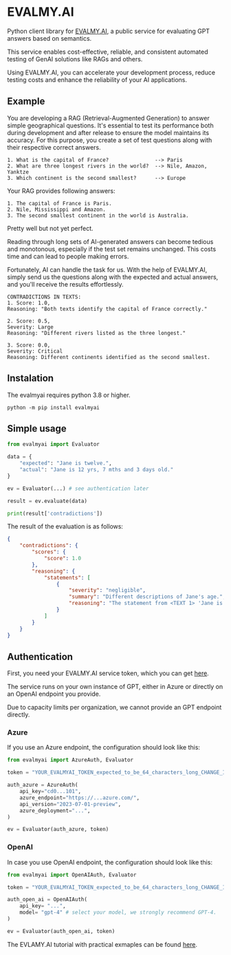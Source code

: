 # EVALMY.AI

Python client library for [EVALMY.AI](https://evalmy.ai), a public 
service for evaluating GPT answers based on semantics.

This service enables cost-effective, reliable, and 
consistent automated testing of GenAI solutions like 
RAGs and others. 

Using EVALMY.AI, you can accelerate your development 
process, reduce testing costs and enhance the reliability 
of your AI applications.

## Example

You are developing a RAG (Retrieval-Augmented Generation) 
to answer simple geographical questions. It's essential to 
test its performance both during development and after 
release to ensure the model maintains its accuracy. For 
this purpose, you create a set of test questions along 
with their respective correct answers.

```
1. What is the capital of France?               --> Paris
2. What are three longest rivers in the world?  --> Nile, Amazon, Yanktze
3. Which continent is the second smallest?      --> Europe
```

Your RAG provides following answers:

```
1. The capital of France is Paris.
2. Nile, Mississippi and Amazon.
3. The second smallest continent in the world is Australia.
```

Pretty well but not yet perfect. 

Reading through long sets of AI-generated answers can become 
tedious and monotonous, especially if the test set remains 
unchanged. This costs time and can lead to people making errors.

Fortunately, AI can handle the task for us. With the help of 
EVALMY.AI, simply send us the questions along with the expected 
and actual answers, and you'll receive the results effortlessly.

```
CONTRADICTIONS IN TEXTS:
1. Score: 1.0, 
Reasoning: "Both texts identify the capital of France correctly."

2. Score: 0.5,
Severity: Large
Reasoning: "Different rivers listed as the three longest." 

3. Score: 0.0, 
Severity: Critical
Reasoning: Different continents identified as the second smallest.

```


## Instalation

The evalmyai requires python 3.8 or higher.

```shell
python -m pip install evalmyai 
```

## Simple usage

```python
from evalmyai import Evaluator

data = {
    "expected": "Jane is twelve.",
    "actual": "Jane is 12 yrs, 7 mths and 3 days old."
}

ev = Evaluator(...) # see authentication later

result = ev.evaluate(data)

print(result['contradictions'])
```

The result of the evaluation is as follows:

```json
{
    "contradictions": {
        "scores": {
            "score": 1.0
        },
        "reasoning": {
            "statements": [
                {
                    "severity": "negligible",
                    "summary": "Different descriptions of Jane's age.",
                    "reasoning": "The statement from <TEXT 1> 'Jane is twelve.' is a general statement about Jane's age, indicating that she is twelve years old. The statement from <TEXT 2> 'Jane is 12 yrs, 7 mths and 3 days old.' provides a more precise age, including years, months, and days. There is no contradiction between these statements as the second text simply provides more detail about Jane's age, but does not conflict with the first text's assertion that she is twelve years old."
                }
            ]
        }
    }
}
```

## Authentication

First, you need your EVALMY.AI service token, which you can get [here](https://evalmy.ai).

The service runs on your own instance of GPT, either in Azure or directly on an OpenAI endpoint you provide.

Due to capacity limits per organization, we cannot provide an GPT endpoint directly.

### Azure 

If you use an Azure endpoint, the configuration should look like this:

```python
from evalmyai import AzureAuth, Evaluator

token = "YOUR_EVALMYAI_TOKEN_expected_to_be_64_characters_long_CHANGE_IT!"

auth_azure = AzureAuth(
    api_key="cd0...101",
    azure_endpoint="https://...azure.com/",
    api_version="2023-07-01-preview",
    azure_deployment="...",
)

ev = Evaluator(auth_azure, token)
```

### OpenAI 

In case you use OpenAI endpoint, the configuration should look like this:

```python
from evalmyai import OpenAIAuth, Evaluator

token = "YOUR_EVALMYAI_TOKEN_expected_to_be_64_characters_long_CHANGE_IT!"

auth_open_ai = OpenAIAuth(
    api_key= "...",
    model= "gpt-4" # select your model, we strongly recommend GPT-4.
)

ev = Evaluator(auth_open_ai, token)
```

The EVLAMY.AI tutorial with practical exmaples can be found [here](https://datascience.profinitservices.cz/evalmyai/evalmyai-client/).


